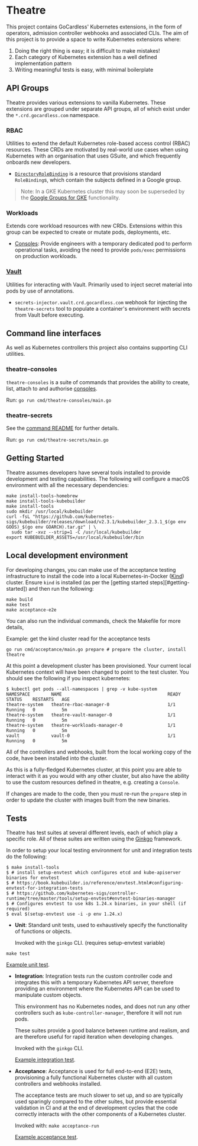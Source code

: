 # Theatre

This project contains GoCardless' Kubernetes extensions, in the form of
operators, admission controller webhooks and associated CLIs. The aim of this
project is to provide a space to write Kubernetes extensions where:

1. Doing the right thing is easy; it is difficult to make mistakes!
2. Each category of Kubernetes extension has a well defined implementation pattern
3. Writing meaningful tests is easy, with minimal boilerplate

## API Groups

Theatre provides various extensions to vanilla Kubernetes. These extensions are
grouped under separate API groups, all of which exist under the
`*.crd.gocardless.com` namespace.

### RBAC

Utilities to extend the default Kubernetes role-based access control (RBAC)
resources.
These CRDs are motivated by real-world use cases when using
Kubernetes with an organisation that uses GSuite, and which frequently onboards
new developers.

- [`DirectoryRoleBinding`][sample-drb] is a resource that provisions standard
  `RoleBinding`s, which contain the subjects defined in a  Google group.

> Note: In a GKE Kubernetes cluster this may soon be superseded by the [Google
> Groups for GKE][gke-groups] functionality.

[sample-drb]: config/samples/rbac_v1alpha1_directoryrolebinding.yaml
[gke-groups]: https://cloud.google.com/kubernetes-engine/docs/how-to/role-based-access-control#google-groups-for-gke

### Workloads

Extends core workload resources with new CRDs. Extensions within this group can be
expected to create or mutate pods, deployments, etc.

- [Consoles](controllers/workloads/console/README.md): Provide engineers with a temporary
  dedicated pod to perform operational tasks, avoiding the need to provide
  `pods/exec` permissions on production workloads.

### [Vault](apis/vault/v1alpha1/README.md)

Utilities for interacting with Vault. Primarily used to inject secret material
into pods by use of annotations.

- `secrets-injector.vault.crd.gocardless.com` webhook for injecting the
  `theatre-secrets` tool to populate a container's environment with secrets
  from Vault before executing.

## Command line interfaces

As well as Kubernetes controllers this project also contains supporting CLI
utilities.

### theatre-consoles

`theatre-consoles` is a suite of commands that provides the ability to create,
list, attach to and authorise [consoles](#workloads).

Run: `go run cmd/theatre-consoles/main.go`

### theatre-secrets

See the [command README](cmd/theatre-secrets/README.md) for further details.

Run: `go run cmd/theatre-secrets/main.go`

## Getting Started

Theatre assumes developers have several tools installed to provide development
and testing capabilities. The following will configure a macOS environment with
all the necessary dependencies:


```shell
make install-tools-homebrew
make install-tools-kubebuilder
make install-tools
sudo mkdir /usr/local/kubebuilder
curl -fsL "https://github.com/kubernetes-sigs/kubebuilder/releases/download/v2.3.1/kubebuilder_2.3.1_$(go env GOOS)_$(go env GOARCH).tar.gz" | \
  sudo tar -xvz --strip=1 -C /usr/local/kubebuilder
export KUBEBUILDER_ASSETS=/usr/local/kubebuilder/bin
```

## Local development environment

For developing changes, you can make use of the acceptance testing
infrastructure to install the code into a local Kubernetes-in-Docker
([Kind][kind]) cluster.
Ensure `kind` is installed (as per the [getting started
steps][#getting-started]) and then run the following:

```shell
make build
make test
make acceptance-e2e
```

You can also run the individual commands, check the Makefile for more details,

Example: get the kind cluster read for the acceptance tests

```shell
go run cmd/acceptance/main.go prepare # prepare the cluster, install theatre
```

At this point a development cluster has been provisioned. Your current local
Kubernetes context will have been changed to point to the test cluster. You
should see the following if you inspect kubernetes:

```console
$ kubectl get pods --all-namespaces | grep -v kube-system
NAMESPACE        NAME                                        READY   STATUS    RESTARTS   AGE
theatre-system   theatre-rbac-manager-0                      1/1     Running   0          5m
theatre-system   theatre-vault-manager-0                     1/1     Running   0          5m
theatre-system   theatre-workloads-manager-0                 1/1     Running   0          5m
vault            vault-0                                     1/1     Running   0          5m
```

All of the controllers and webhooks, built from the local working copy of the
code, have been installed into the cluster.

As this is a fully-fledged Kubernetes cluster, at this point you are able to
interact with it as you would with any other cluster, but also have the ability
to use the custom resources defined in theatre, e.g. creating a `Console`.

If changes are made to the code, then you must re-run the `prepare` step in
order to update the cluster with images built from the new binaries.

[kind]: https://github.com/kubernetes-sigs/kind

## Tests

Theatre has test suites at several different levels, each of which play a
specific role. All of these suites are written using the [Ginkgo][ginkgo]
framework.

In order to setup your local testing environment for unit and integration tests do the following:

```shell
$ make install-tools
$ # install setup-envtest which configures etcd and kube-apiserver binaries for envtest
$ # https://book.kubebuilder.io/reference/envtest.html#configuring-envtest-for-integration-tests
$ # https://github.com/kubernetes-sigs/controller-runtime/tree/master/tools/setup-envtest#envtest-binaries-manager
$ # Configures envtest to use k8s 1.24.x binaries, in your shell (if required)
$ eval $(setup-envtest use -i -p env 1.24.x)
```

- **Unit**: Standard unit tests, used to exhaustively specify the functionality of
  functions or objects.

  Invoked with the `ginkgo` CLI. (requires setup-envtest variable)

```
make test
```

  [Example unit test](apis/workloads/v1alpha1/helpers_test.go).

- **Integration**: Integration tests run the custom controller code and
  integrates this with a temporary Kubernetes API server, therefore providing an
  environment where the Kubernetes API can be used to manipulate custom objects.

  This environment has no Kubernetes nodes, and does not run any other
  controllers such as `kube-controller-manager`, therefore it will not run pods.

  These suites provide a good balance between runtime and realism, and are
  therefore useful for rapid iteration when developing changes.

  Invoked with the `ginkgo` CLI.

  [Example integration test](apis/workloads/v1alpha1/integration/priority_integration_test.go).

- **Acceptance**: Acceptance is used for full end-to-end (E2E) tests,
  provisioning a fully functional Kubernetes cluster with all custom controllers
  and webhooks installed.

  The acceptance tests are much slower to set up, and so are typically used
  sparingly compared to the other suites, but provide essential validation in CI
  and at the end of development cycles that the code correctly interacts with
  the other components of a Kubernetes cluster.

  Invoked with: `make acceptance-run`

  [Example acceptance test](cmd/workloads-manager/acceptance/acceptance.go).

[ginkgo]: https://onsi.github.io/ginkgo
